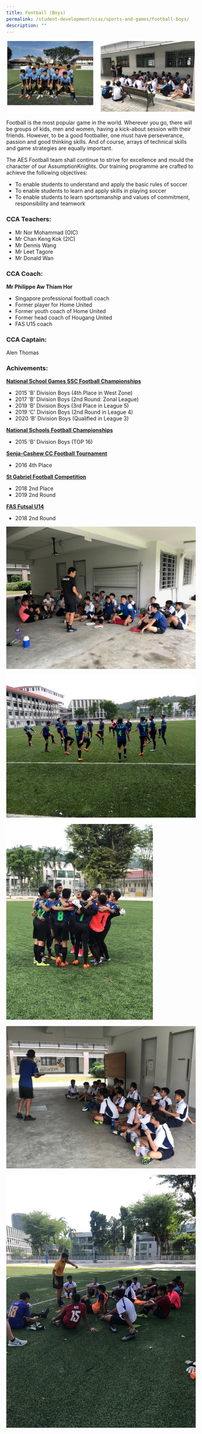 ```yaml
---
title: Football (Boys)
permalink: /student-development/ccas/sports-and-games/football-boys/
description: ""
---
```

![Football (Boys)](/images/Football%20Boys1.jpg)

Football is the most popular game in the world. Wherever you go, there will be groups of kids, men and women, having a kick-about session with their friends. However, to be a good footballer, one must have perseverance, passion and good thinking skills. And of course, arrays of technical skills and game strategies are equally important.

  

The AES Football team shall continue to strive for excellence and mould the character of our AssumptionKnights. Our training programme are crafted to achieve the following objectives:

*   To enable students to understand and apply the basic rules of soccer
*   To enable students to learn and apply skills in playing soccer
*   To enable students to learn sportsmanship and values of commitment, responsibility and teamwork
  

### CCA Teachers:

* Mr Nor Mohammad (OIC)  
* Mr Chan Keng Kok (2IC)  
* Mr Dennis Wang  
* Mr Leet Tagore  
* Mr Donald Wan


### CCA Coach:
**Mr Philippe Aw Thiam Hor**
* Singapore professional football coach
* Former player for Home United
* Former youth coach of Home United
* Former head coach of Hougang United
* FAS U15 coach

### CCA Captain:
Alen Thomas

### Achivements:

**<u>National School Games SSC Football Championships</u>**
* 2015 'B' Division Boys (4th Place in West Zone)
* 2017 'B' Division Boys (2nd Round: Zonal League)
* 2019 ‘B’ Division Boys (3rd Place in League 5)
* 2019 ‘C’ Division Boys (2nd Round in League 4)
* 2020 ‘B’ Division Boys (Qualified in League 3)

**<u>National Schools Football Championships</u>**
* 2015 'B' Division Boys (TOP 16)


**<u>Senja-Cashew CC Football Tournament</u>**
* 2016 4th Place


**<u>St Gabriel Football Competition</u>**
* 2018 2nd Place
* 2019 2nd Round


**<u>FAS Futsal U14</u>**
* 2018 2nd Round

![Football (Boys)](/images/APic3.jpeg)

![Football (Boys)](/images/APic4.jpeg)

![Football (Boys)](/images/APic6.jpeg)

![Football (Boys)](/images/APic7.jpeg)

![Football (Boys)](/images/APic8.jpeg)